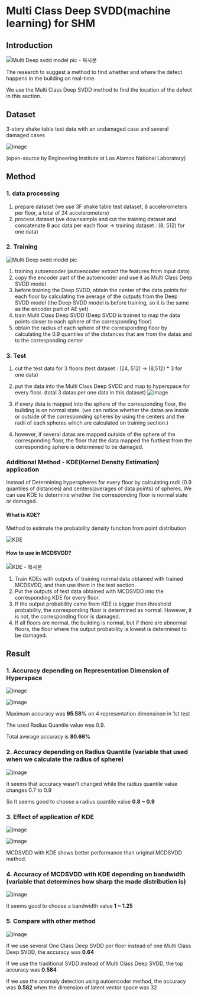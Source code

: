 # Multi Class Deep SVDD(machine learning) for SHM

## Introduction

![Multi Deep svdd model pic - 복사본](https://github.com/happyleeyi/DeepSVDD/assets/173021832/47b45b16-2101-4a44-9d1e-1401a5ae94df)

The research to suggest a method to find whether and where the defect happens in the building on real-time.

We use the Multi Class Deep SVDD method to find the location of the defect in this section.

## Dataset

3-story shake table test data with an undamaged case and several damaged cases

![image](https://github.com/happyleeyi/DeepSVDD/assets/173021832/f5b6d5f1-b504-4c4a-bdbe-be64fa2c6588)

(open-source by Engineering Institute at Los Alamos National Laboratory)

## Method

### 1. data processing
1. prepare dataset (we use 3F shake table test dataset, 8 accelerometers per floor, a total of 24 accelerometers)
2. process dataset (we downsample and cut the training dataset and concatenate 8 acc data per each floor -> training dataset : (8, 512) for one data)

### 2. Training
![Multi Deep svdd model pic](https://github.com/happyleeyi/DeepSVDD/assets/173021832/1c007e9a-019e-42bf-af1d-7b0caeb6db96)

1. training autoencoder (autoencoder extract the features from input data)
2. copy the encoder part of the autoencoder and use it as Multi Class Deep SVDD model
3. before training the Deep SVDD, obtain the center of the data points for each floor by calculating the average of the outputs from the Deep SVDD model (the Deep SVDD model is before training, so it is the same as the encoder part of AE yet)
4. train Multi Class Deep SVDD (Deep SVDD is trained to map the data points closer to each sphere of the corresponding floor)
5. obtain the radius of each sphere of the corresponding floor by calculating the 0.9 quantiles of the distances that are from the datas and to the corresponding center

### 3. Test
1. cut the test data for 3 floors (test dataset : (24, 512) -> (8,512) * 3 for one data)
2. put the data into the Multi Class Deep SVDD and map to hyperspace for every floor. (total 3 datas per one data in this dataset)
![image](https://github.com/happyleeyi/DeepSVDD/assets/173021832/167c7788-6fe7-4312-ab6f-ea98e0ff0dc6)

3. if every data is mapped into the sphere of the corresponding floor, the building is on normal state. (we can notice whether the datas are inside or outside of the corresponding spheres by using the centers and the radii of each spheres which are calculated on training section.)
4. however, if several datas are mapped outside of the sphere of the corresponding floor, the floor that the data mapped the furthest from the corresponding sphere is determined to be damaged.

### Additional Method - KDE(Kernel Density Estimation) application
Instead of Determining hyperspheres for every floor by calculating radii (0.9 quantiles of distances) and centers(averages of data points) of spheres,
We can use KDE to determine whether the corresponding floor is normal state or damaged.

#### What is KDE?
Method to estimate the probability density function from point distribution

![KDE](https://github.com/happyleeyi/MCDSVDD-for-SHM/assets/173021832/2b25b0cc-cc22-42bb-948d-19ec51c0755b)

#### How to use in MCDSVDD?
![KDE - 복사본](https://github.com/happyleeyi/MCDSVDD-for-SHM/assets/173021832/a50997dd-3c60-479d-81c2-484b4400f952)
1. Train KDEs with outputs of training normal data obtained with trained MCDSVDD, and then use them in the test section.
2. Put the outputs of test data obtained with MCDSVDD into the corresponding KDE for every floor.
3. If the output probability came from KDE is bigger then threshold probability, the corresponding floor is determined as normal. However, it is not, the corresponding floor is damaged.
4. If all floors are normal, the building is normal, but if there are abnormal floors, the floor where the output probability is lowest is determined to be damaged.



## Result

### 1. Accuracy depending on Representation Dimension of Hyperspace
![image](https://github.com/user-attachments/assets/dca5a880-e477-4e9f-954b-8f04ce62d596)


![image](https://github.com/user-attachments/assets/d3ac8212-12f5-43fd-9c72-b64ba0fa60e1)

Maximum accuracy was __95.58%__ on 4 representation dimensinon in 1st test

The used Radius Quantile value was 0.9.

Total average accuracy is __80.66%__

### 2. Accuracy depending on Radius Quantile (variable that used when we calculate the radius of sphere)
![image](https://github.com/user-attachments/assets/7763f92d-ef8a-4c3e-993f-482bf421beb5)

It seems that accuracy wasn't changed while the radius quantile value changes 0.7 to 0.9 

So It seems good to choose a radius quantile value __0.8 ~ 0.9__

### 3. Effect of application of KDE
![image](https://github.com/user-attachments/assets/de5d47e2-1efd-40bc-a906-713f1b5971c9)


![image](https://github.com/user-attachments/assets/153fd16f-bb26-44bd-901b-a0b049a05471)

MCDSVDD with KDE shows better performance than original MCDSVDD method.

### 4. Accuracy of MCDSVDD with KDE depending on bandwidth (variable that determines how sharp the made distribution is)

![image](https://github.com/user-attachments/assets/161b06da-a0ab-4eb5-9705-260e582a5393)


It seems good to choose a bandwidth value __1 ~ 1.25__

### 5. Compare with other method

![image](https://github.com/happyleeyi/MCDSVDD-for-SHM/assets/173021832/b344502a-e56d-45fb-ae17-e1b1e81d8765)


If we use several One Class Deep SVDD per floor instead of one Multi Class Deep SVDD, the accuracy was __0.64__

If we use the traditional SVDD instead of Multi Class Deep SVDD, the top accuracy was __0.584__

If we use the anomaly detection using autoencoder method, the accuracy was __0.582__ when the dimension of latent vector space was 32

